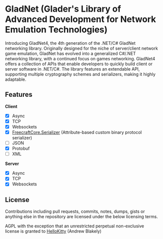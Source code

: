 # GladNet (Glader's Library of Advanced Development for Network Emulation Technologies)

Introducing GladNet4, the 4th generation of the .NET/C# GladNet networking library.
Originally designed for the niche of server/client network game emulation, GladNet has evolved into a generalized C#/.NET networking library, with a continued focus on games networking. GladNet4 offers a collection of APIs that enable developers to quickly build client or server software in .NET/C#. The library features an extendable API, supporting multiple cryptography schemes and serializers, making it highly adaptable.

## Features

**Client**
- [x] Async
- [x] TCP
- [x] Websockets
- [x] [FreecraftCore.Serializer](https://www.github.com/FreecraftCore) (Attribute-based custom binary protocol serializer)
- [ ] JSON
- [x] Protobuf
- [ ] XML

**Server**

- [x] Async
- [x] TCP
- [x] Websockets

## License

Contributions including pull requests, commits, notes, dumps, gists or anything else in the repository are licensed under the below licensing terms.

AGPL with the exception that an unrestricted perpetual non-exclusive license is granted to [HelloKitty](https://www.github.com/HelloKitty) (Andrew Blakely)
